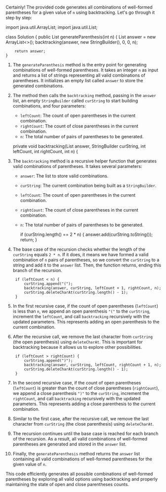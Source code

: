Certainly! The provided code generates all combinations of well-formed parentheses for a given value of `n` using backtracking. Let's go through it step by step:


import java.util.ArrayList;
import java.util.List;

class Solution {
    public List<String> generateParenthesis(int n) {
        List<String> answer = new ArrayList<>();
        backtracking(answer, new StringBuilder(), 0, 0, n);
        
        return answer;
    }


1. The `generateParenthesis` method is the entry point for generating combinations of well-formed parentheses. It takes an integer `n` as input and returns a list of strings representing all valid combinations of parentheses. It initializes an empty list called `answer` to store the generated combinations.

2. The method then calls the `backtracking` method, passing in the `answer` list, an empty `StringBuilder` called `curString` to start building combinations, and four parameters:
    - `leftCount`: The count of open parentheses in the current combination.
    - `rightCount`: The count of close parentheses in the current combination.
    - `n`: The total number of pairs of parentheses to be generated.


    private void backtracking(List<String> answer, StringBuilder curString, int leftCount, int rightCount, int n) {


3. The `backtracking` method is a recursive helper function that generates valid combinations of parentheses. It takes several parameters:
    - `answer`: The list to store valid combinations.
    - `curString`: The current combination being built as a `StringBuilder`.
    - `leftCount`: The count of open parentheses in the current combination.
    - `rightCount`: The count of close parentheses in the current combination.
    - `n`: The total number of pairs of parentheses to be generated.


        if (curString.length() == 2 * n) {
            answer.add(curString.toString());
            return;
        }


4. The base case of the recursion checks whether the length of the `curString` equals `2 * n`. If it does, it means we have formed a valid combination of `n` pairs of parentheses, so we convert the `curString` to a string and add it to the `answer` list. Then, the function returns, ending this branch of the recursion.


        if (leftCount < n) {
            curString.append("(");
            backtracking(answer, curString, leftCount + 1, rightCount, n);
            curString.deleteCharAt(curString.length() - 1);
        }


5. In the first recursive case, if the count of open parentheses (`leftCount`) is less than `n`, we append an open parenthesis `"("` to the `curString`, increment the `leftCount`, and call `backtracking` recursively with the updated parameters. This represents adding an open parenthesis to the current combination.

6. After the recursive call, we remove the last character from `curString` (the open parenthesis) using `deleteCharAt`. This is important for backtracking because it allows us to explore other possibilities.


        if (leftCount > rightCount) {
            curString.append(")");
            backtracking(answer, curString, leftCount, rightCount + 1, n);
            curString.deleteCharAt(curString.length() - 1);
        }


7. In the second recursive case, if the count of open parentheses (`leftCount`) is greater than the count of close parentheses (`rightCount`), we append a close parenthesis `")"` to the `curString`, increment the `rightCount`, and call `backtracking` recursively with the updated parameters. This represents adding a close parenthesis to the current combination.

8. Similar to the first case, after the recursive call, we remove the last character from `curString` (the close parenthesis) using `deleteCharAt`.

9. The recursion continues until the base case is reached for each branch of the recursion. As a result, all valid combinations of well-formed parentheses are generated and stored in the `answer` list.

10. Finally, the `generateParenthesis` method returns the `answer` list containing all valid combinations of well-formed parentheses for the given value of `n`.

This code efficiently generates all possible combinations of well-formed parentheses by exploring all valid options using backtracking and properly maintaining the state of open and close parentheses counts.
